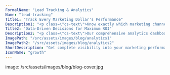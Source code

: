 ```yaml
---
FormalName: "Lead Tracking & Analytics"
Name: "lead-tracking"
Title1: "Track Every Marketing Dollar's Performance"
Description1: "<p class=\"cs-text\">Know exactly which marketing channels are delivering your best restoration leads. Our advanced tracking system monitors calls, form submissions, and chat interactions to measure true ROI from each campaign. Get detailed insights on lead quality, conversion rates, and cost per acquisition.</p>"
Title2: "Data-Driven Decisions for Maximum ROI"
Description2: "<p class=\"cs-text\">Our comprehensive analytics dashboard provides real-time visibility into your marketing performance. Track emergency vs. non-emergency leads, monitor call handling efficiency, and measure booking rates. We integrate call recording, form tracking, and revenue data to show the complete journey from click to completed job. Regular performance reviews help optimize campaigns for maximum return on your marketing investment.</p>"
ImagePath: "/src/assets/images/blog/analytics1"
ImagePath2: "/src/assets/images/blog/analytics2"
ShortDescription: "Get complete visibility into your marketing performance with detailed tracking of leads, calls, and ROI across all channels."
IconName: "growth"
---
```

image: /src/assets/images/blog/blog-cover.jpg
